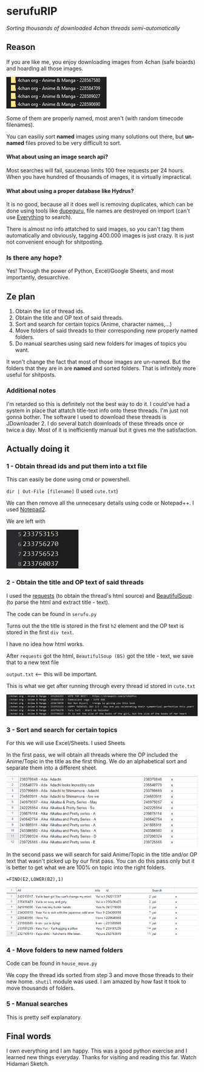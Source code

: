 # serufuRIP
*Sorting thousands of downloaded 4chan threads semi-automatically*


## Reason
If you are like me, you enjoy downloading images from 4chan (safe boards) and hoarding all those images. 

![datahoarding](/Assets/www1.png)

Some of them are properly named, most aren't (with random timecode filenames).

You can easiliy sort **named** images using many solutions out there, but **un-named** files proved to be very difficult to sort.

#### **What about using an image search api?**
Most searches will fail, saucenao limits 100 free requests per 24 hours. When you have hundred of thousands of images, it is virtually impractical.

#### **What about using a proper database like Hydrus?**

It is no good, because all it does well is removing duplicates, which can be done using tools like [dupeguru](https://github.com/arsenetar/dupeguru), file names are destroyed on import (can't use [Everything](https://www.voidtools.com/) to search). 

There is almost no info attatched to said images, so you can't tag them automatically and obviously, tagging 400.000 images is just crazy. It is just not convenient enough for shitposting.

### Is there any hope?

Yes! Through the power of Python, Excel/Google Sheets, and most importantly, desuarchive.

## Ze plan

1. Obtain the list of thread ids.
2. Obtain the title and OP text of said threads.
3. Sort and search for certain topics (Anime, character names,...)
4. Move folders of said threads to their corresponding new properly named folders.
5. Do manual searches using said new folders for images of topics you want.

It won't change the fact that most of those images are un-named. But the folders that they are in are **named** and sorted folders. That is infinitely more useful for shitposts.

### Additional notes

I'm retarded so this is definitely not the best way to do it. I could've had a system in place that attatch title-text info onto these threads. I'm just not gonna bother. The software I used to download these threads is JDownloader 2. I do several batch downloads of these threads once or twice a day. Most of it is inefficiently manual but it gives me the satisfaction.

## Actually doing it

### 1 - Obtain thread ids and put them into a txt file

This can easily be done using cmd or powershell.

`dir | Out-File [filename]` (I used `cute.txt`)

We can then remove all the unnecesary details using code or Notepad++. I used [Notepad2](https://github.com/zufuliu/notepad2).

We are left with 

![cute.txt](/Assets/www2.png)

### 2 - Obtain the title and OP text of said threads

I used the [requests](https://github.com/psf/requests) (to obtain the thread's html source) and [BeautifulSoup](https://code.launchpad.net/beautifulsoup) (to parse the html and extract title - text).

The code can be found in `serufu.py`

Turns out the the title is stored in the first `h2` element and the OP text is stored in the first `div text`.

I have no idea how html works.

After `requests` got the html, `BeautifulSoup (BS)` got  the title - text, we save that to a new text file

`output.txt` <-- this will be important.

This is what we get after running through every thread id stored in `cute.txt`

![output.txt](/Assets/www3.png)

### 3 - Sort and search for certain topics

For this we will use Excel/Sheets. I used Sheets

In the first pass, we will obtain all threads where the OP included the Anime/Topic in the title as the first thing. We do an alphabetical sort and separate them into a different sheet.

![sheets 1](/Assets/www4.png)

In the second pass we will search for said Anime/Topic in the title and/or OP text that wasn't picked up by our first pass. You can do this pass only but it is better to get what we are 100% on topic into the right folders.

```
=FIND(E2,LOWER(B2),1)
```


![sheets 2](/Assets/www5.png)

### 4 - Move folders to new named folders

Code can be found in `house_move.py` 

We copy the thread ids sorted from step 3 and move those threads to their new home. `shutil` module was used. I am amazed by how fast it took to move thousands of folders.

### 5 - Manual searches

This is pretty self explanatory.

## Final words

I own everything and I am happy. This was a good python exercise and I learned new things everyday. Thanks for visiting and reading this far. Watch Hidamari Sketch.
